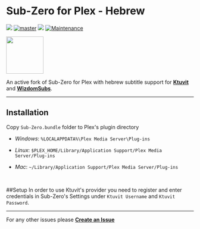 # Sub-Zero for Plex - Hebrew
[![](https://img.shields.io/github/release/dornizar/Sub-Zero.bundle.svg?style=flat&label=dornizar%20release)](https://github.com/dornizar/Sub-Zero.bundle/releases/latest) 
[![master](https://img.shields.io/badge/develop_hebrew-stable-green.svg?maxAge=2592000)]()
[![](https://img.shields.io/badge/Sub--Zero%20version-2.6.5.3247-informational)](https://github.com/pannal/Sub-Zero.bundle/releases/tag/2.6.5.3247) 
[![Maintenance](https://img.shields.io/maintenance/yes/2020.svg)]()

<img src="https://raw.githubusercontent.com/pannal/Sub-Zero.bundle/master/Contents/Resources/subzero.gif" height="100"><br />

An active fork of Sub-Zero for Plex with hebrew subtitle support for **[Ktuvit](https://www.ktuvit.me)** and **[WizdomSubs](https://www.wizdom.xyz)**.

---
## Installation
Copy `Sub-Zero.bundle` folder to Plex's plugin directory

- *Windows*: `%LOCALAPPDATA%\Plex Media Server\Plug-ins`

- *Linux*:
`$PLEX_HOME/Library/Application Support/Plex Media Server/Plug-ins`

- *Mac*:
`~/Library/Application Support/Plex Media Server/Plug-ins`

<br />

##Setup
In order to use Ktuvit's provider you need to register and enter credentials in Sub-Zero's Settings
under `Ktuvit Username` and `Ktuvit Password`.

---

For any other issues please **[Create an Issue](https://github.com/dornizar/Sub-Zero.bundle/pulls)**
